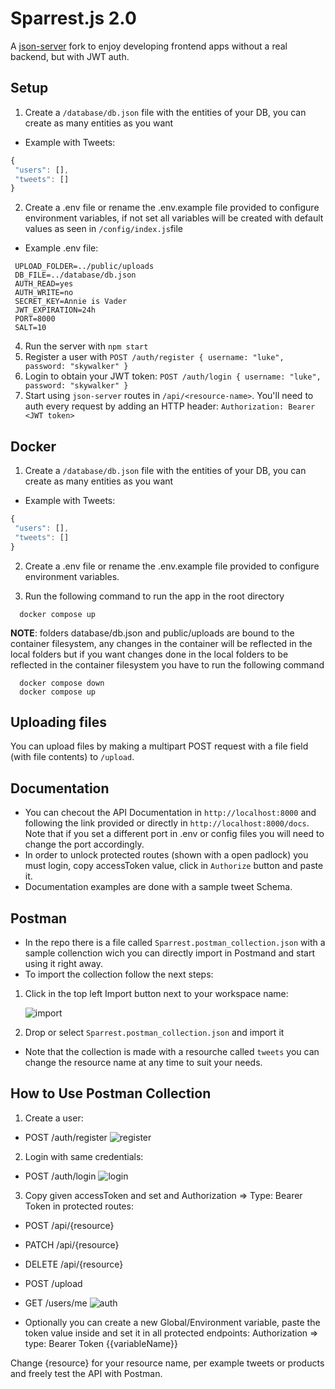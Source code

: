 # Sparrest.js 2.0

A [json-server](https://github.com/typicode/json-server) fork to enjoy developing frontend apps without a real backend, but with JWT auth.

## Setup

1. Create a `/database/db.json` file with the entities of your DB, you can create as many entities as you want

- Example with Tweets:

```js
{
 "users": [],
 "tweets": []
}

```

2. Create a .env file or rename the .env.example file provided to configure environment variables, if not set all variables will be created with default values as seen in `/config/index.js`file

- Example .env file:

```text
 UPLOAD_FOLDER=../public/uploads
 DB_FILE=../database/db.json
 AUTH_READ=yes
 AUTH_WRITE=no
 SECRET_KEY=Annie is Vader
 JWT_EXPIRATION=24h
 PORT=8000
 SALT=10
```

4. Run the server with `npm start`
5. Register a user with `POST /auth/register { username: "luke", password: "skywalker" }`
6. Login to obtain your JWT token: `POST /auth/login { username: "luke", password: "skywalker" }`
7. Start using `json-server` routes in `/api/<resource-name>`. You'll need to auth every request by adding an HTTP header: `Authorization: Bearer <JWT token>`

## Docker

1. Create a `/database/db.json` file with the entities of your DB, you can create as many entities as you want

- Example with Tweets:

```js
{
 "users": [],
 "tweets": []
}

```

2. Create a .env file or rename the .env.example file provided to configure environment variables.

3. Run the following command to run the app in the root directory

```
  docker compose up
```

**NOTE**: folders database/db.json and public/uploads are bound to the container filesystem, any changes in the container will be reflected in the local folders but 
if you want changes done in the local folders to be reflected in the container filesystem you have to run the following command

```
  docker compose down
  docker compose up
```

## Uploading files

You can upload files by making a multipart POST request with a file field (with file contents) to `/upload`.

## Documentation

- You can checout the API Documentation in `http://localhost:8000` and following the link provided or directly in `http://localhost:8000/docs`. Note that if you set a different port in .env or config files you will need to change the port accordingly.
- In order to unlock protected routes (shown with a open padlock) you must login, copy accessToken value, click in `Authorize` button and paste it.
- Documentation examples are done with a sample tweet Schema.

## Postman

- In the repo there is a file called `Sparrest.postman_collection.json` with a sample collenction wich you can directly import in Postmand and start using it right away.
- To import the collection follow the next steps:

1. Click in the top left Import button next to your workspace name:

   ![import](https://github.com/JoseAlbDR/sparrest.js/assets/128265706/72eea39e-7b2b-49b2-9edd-1e55daad498c)

2. Drop or select `Sparrest.postman_collection.json` and import it

- Note that the collection is made with a resourche called `tweets` you can change the resource name at any time to suit your needs.

## How to Use Postman Collection

1. Create a user:

- POST /auth/register
  ![register](https://github.com/JoseAlbDR/sparrest.js/assets/128265706/e70a6074-7da6-45b2-821e-7ab42f4e5981)

2. Login with same credentials:

- POST /auth/login
  ![login](https://github.com/JoseAlbDR/sparrest.js/assets/128265706/02c13071-b2ae-480f-8f96-3982cc797c07)

3. Copy given accessToken and set and Authorization => Type: Bearer Token in protected routes:

- POST /api/{resource}
- PATCH /api/{resource}
- DELETE /api/{resource}
- POST /upload
- GET /users/me
  ![auth](https://github.com/JoseAlbDR/sparrest.js/assets/128265706/f376f2c5-a22f-4931-ace4-358698fe8626)

- Optionally you can create a new Global/Environment variable, paste the token value inside and set it in all protected endpoints: Authorization => type: Bearer Token {{variableName}}

Change {resource} for your resource name, per example tweets or products and freely test the API with Postman.
